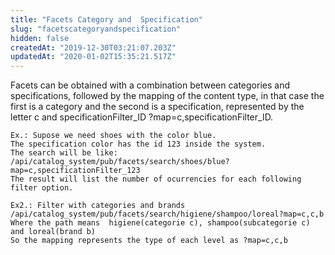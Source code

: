 ```yaml
---
title: "Facets Category and  Specification"
slug: "facetscategoryandspecification"
hidden: false
createdAt: "2019-12-30T03:21:07.203Z"
updatedAt: "2020-01-02T15:35:21.517Z"
---
```

Facets can be obtained with a combination between categories and specifications, followed by the mapping of the content type, in that case the first is a category and the second is a specification, represented by the letter c and specificationFilter_ID ?map=c,specificationFilter_ID.
  
~~~~  
Ex.: Supose we need shoes with the color blue.  
The specification color has the id 123 inside the system.
The search will be like:   
/api/catalog_system/pub/facets/search/shoes/blue?map=c,specificationFilter_123  
The result will list the number of ocurrencies for each following filter option.  
~~~~  
~~~~  
Ex2.: Filter with categories and brands  
/api/catalog_system/pub/facets/search/higiene/shampoo/loreal?map=c,c,b  
Where the path means  higiene(categorie c), shampoo(subcategorie c) and loreal(brand b)  
So the mapping represents the type of each level as ?map=c,c,b  
~~~~